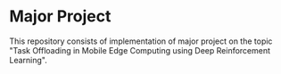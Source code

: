 # Major Project

This repository consists of implementation of major project on the topic "Task Offloading in Mobile Edge Computing using Deep Reinforcement Learning".
